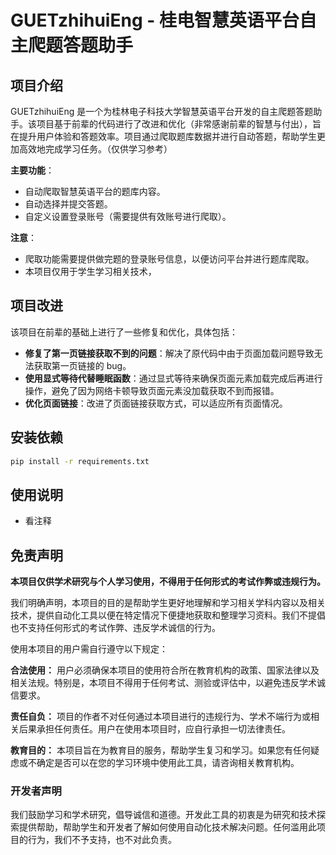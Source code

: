 # GUETzhihuiEng - 桂电智慧英语平台自主爬题答题助手

## 项目介绍

GUETzhihuiEng 是一个为桂林电子科技大学智慧英语平台开发的自主爬题答题助手。该项目基于前辈的代码进行了改进和优化（非常感谢前辈的智慧与付出），旨在提升用户体验和答题效率。项目通过爬取题库数据并进行自动答题，帮助学生更加高效地完成学习任务。（仅供学习参考）

**主要功能**：
- 自动爬取智慧英语平台的题库内容。
- 自动选择并提交答题。
- 自定义设置登录账号（需要提供有效账号进行爬取）。

**注意**：
- 爬取功能需要提供做完题的登录账号信息，以便访问平台并进行题库爬取。
- 本项目仅用于学生学习相关技术，

## 项目改进

该项目在前辈的基础上进行了一些修复和优化，具体包括：
- **修复了第一页链接获取不到的问题**：解决了原代码中由于页面加载问题导致无法获取第一页链接的 bug。
- **使用显式等待代替睡眠函数**：通过显式等待来确保页面元素加载完成后再进行操作，避免了因为网络卡顿导致页面元素没加载获取不到而报错。
- **优化页面链接**：改进了页面链接获取方式，可以适应所有页面情况。


## 安装依赖
```bash
pip install -r requirements.txt
```

## 使用说明
- 看注释

## 免责声明
 **本项目仅供学术研究与个人学习使用，不得用于任何形式的考试作弊或违规行为。** 

我们明确声明，本项目的目的是帮助学生更好地理解和学习相关学科内容以及相关技术，提供自动化工具以便在特定情况下便捷地获取和整理学习资料。我们不提倡也不支持任何形式的考试作弊、违反学术诚信的行为。

使用本项目的用户需自行遵守以下规定：

 **合法使用：** 用户必须确保本项目的使用符合所在教育机构的政策、国家法律以及相关法规。特别是，本项目不得用于任何考试、测验或评估中，以避免违反学术诚信要求。

 **责任自负：** 项目的作者不对任何通过本项目进行的违规行为、学术不端行为或相关后果承担任何责任。用户在使用本项目时，应自行承担一切法律责任。

 **教育目的：** 本项目旨在为教育目的服务，帮助学生复习和学习。如果您有任何疑虑或不确定是否可以在您的学习环境中使用此工具，请咨询相关教育机构。

### 开发者声明
我们鼓励学习和学术研究，倡导诚信和道德。开发此工具的初衷是为研究和技术探索提供帮助，帮助学生和开发者了解如何使用自动化技术解决问题。任何滥用此项目的行为，我们不予支持，也不对此负责。
